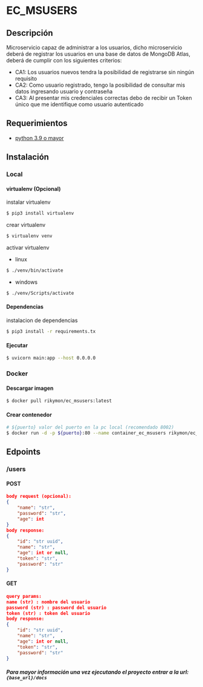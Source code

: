 # EC_MSUSERS

## Descripción

Microservicio capaz de administrar a los usuarios, dicho microservicio deberá de registrar los usuarios en una base de
datos de MongoDB Atlas, deberá de cumplir con los siguientes criterios:

- CA1: Los usuarios nuevos tendra la posibilidad de registrarse sin ningún
  requisito
- CA2: Como usuario registrado, tengo la posibilidad de consultar mis datos
  ingresando usuario y contraseña
- CA3: Al presentar mis credenciales correctas debo de recibir un Token único
  que me identifique como usuario autenticado

## Requerimientos

- [python 3.9 o mayor](https://www.python.org/)

## Instalación

### Local

#### virtualenv (Opcional)

instalar virtualenv

``` bash 
$ pip3 install virtualenv 
``` 

crear virtualenv

``` bash 
$ virtualenv venv 
``` 

activar virtualenv

- linux

``` bash 
$ ./venv/bin/activate
``` 

- windows

``` bash 
$ ./venv/Scripts/activate
``` 

#### Dependencias

instalacion de dependencias

``` bash 
$ pip3 install -r requirements.tx
``` 

#### Ejecutar

``` bash 
$ uvicorn main:app --host 0.0.0.0
``` 

### Docker

#### Descargar imagen

``` bash
$ docker pull rikymon/ec_msusers:latest
```

#### Crear contenedor

``` bash
# ${puerto} valor del puerto en la pc local (recomendado 8002)
$ docker run -d -p ${puerto}:80 --name container_ec_msusers rikymon/ec_msusers 
```
## Edpoints

### /users

#### POST

``` json
body request (opcional):
{
    "name": "str",
    "password": "str",
    "age": int
}
body response:
{
    "id": "str uuid",
    "name": "str",
    "age": int or null,
    "token": "str",
    "password": "str"
}
```

#### GET
``` json
query params:
name (str) : nombre del usuario
password (str) : password del usuario
token (str) : token del usuario
body response:
{
    "id": "str uuid",
    "name": "str",
    "age": int or null,
    "token": "str",
    "password": "str"
}
```
##### Para mayor información una vez ejecutando el proyecto entrar a la url: `{base_url}/docs`